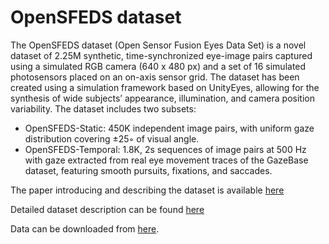 # OpenSFEDS dataset

The OpenSFEDS dataset (Open Sensor Fusion Eyes Data Set) is a novel dataset of 2.25M synthetic, time-synchronized eye-image pairs captured using a simulated RGB camera (640 x 480 px) and a set of 16 simulated photosensors placed on an on-axis sensor grid. The dataset has been created using a simulation framework based on UnityEyes, allowing for the synthesis of wide subjects’ appearance, illumination, and camera position variability. 
The dataset includes two subsets:
- OpenSFEDS-Static: 450K independent image pairs, with uniform gaze distribution covering ±25◦ of visual angle.
- OpenSFEDS-Temporal: 1.8K, 2s sequences of image pairs at 500 Hz with gaze extracted from real eye movement traces of the GazeBase dataset, featuring smooth pursuits, fixations, and saccades.

The paper introducing and describing the dataset is available [here](https://dl.acm.org/doi/abs/10.1145/3588015.3588407)

Detailed dataset description can be found <a href="dataset description.pdf">here</a>

Data can be downloaded from [here](https://www.dropbox.com/home/StaticUnityEyesFusionV2_/OpenSFEDS).

